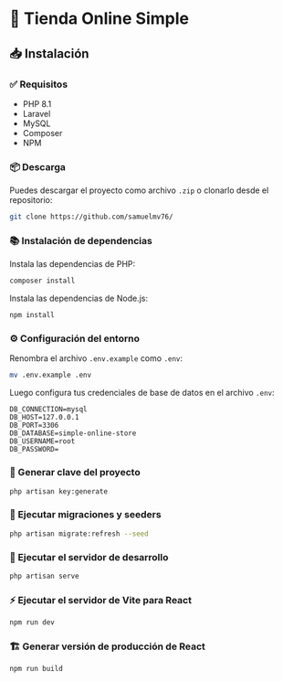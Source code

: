 # 🛒 Tienda Online Simple

## 📥 Instalación

### ✅ Requisitos

- PHP 8.1
- Laravel
- MySQL
- Composer
- NPM

### 📦 Descarga

Puedes descargar el proyecto como archivo `.zip` o clonarlo desde el repositorio:

```bash
git clone https://github.com/samuelmv76/
```

### 📚 Instalación de dependencias

Instala las dependencias de PHP:

```bash
composer install
```

Instala las dependencias de Node.js:

```bash
npm install
```

### ⚙️ Configuración del entorno

Renombra el archivo `.env.example` como `.env`:

```bash
mv .env.example .env
```

Luego configura tus credenciales de base de datos en el archivo `.env`:

```
DB_CONNECTION=mysql  
DB_HOST=127.0.0.1  
DB_PORT=3306  
DB_DATABASE=simple-online-store  
DB_USERNAME=root  
DB_PASSWORD=
```

### 🔐 Generar clave del proyecto

```bash
php artisan key:generate
```

### 🧱 Ejecutar migraciones y seeders

```bash
php artisan migrate:refresh --seed
```

### 🚀 Ejecutar el servidor de desarrollo

```bash
php artisan serve
```

### ⚡ Ejecutar el servidor de Vite para React

```bash
npm run dev
```

### 🏗️ Generar versión de producción de React

```bash
npm run build
```